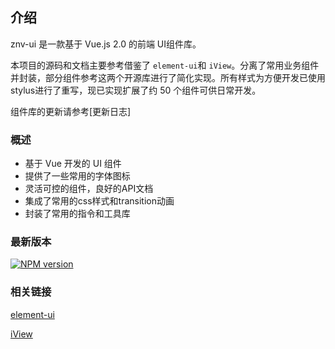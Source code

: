 ## 介绍

znv-ui 是一款基于 Vue.js 2.0 的前端 UI组件库。

本项目的源码和文档主要参考借鉴了 `element-ui`和
`iView`。分离了常用业务组件并封装，部分组件参考这两个开源库进行了简化实现。所有样式为方便开发已使用stylus进行了重写，现已实现扩展了约 50 个组件可供日常开发。

组件库的更新请参考[更新日志]

### 概述

- 基于 Vue 开发的 UI 组件
- 提供了一些常用的字体图标
- 灵活可控的组件，良好的API文档
- 集成了常用的css样式和transition动画
- 封装了常用的指令和工具库

### 最新版本
[![NPM version](https://img.shields.io/npm/v/znv-ui.svg)](https://www.npmjs.com/package/znv-ui)

### 相关链接

[element-ui](https://element.eleme.cn/)

[iView](https://www.iviewui.com/) 
